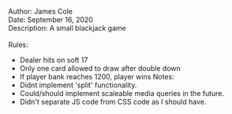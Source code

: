 Author: James Cole\
Date: September 16, 2020\
Description: A small blackjack game\
\
Rules:
* Dealer hits on soft 17
* Only one card allowed to draw after double down
* If player bank reaches 1200, player wins
Notes:
* Didnt implement 'split' functionality.
* Could/should implement scaleable media queries in the future.
* Didn't separate JS code from CSS code as I should have.
